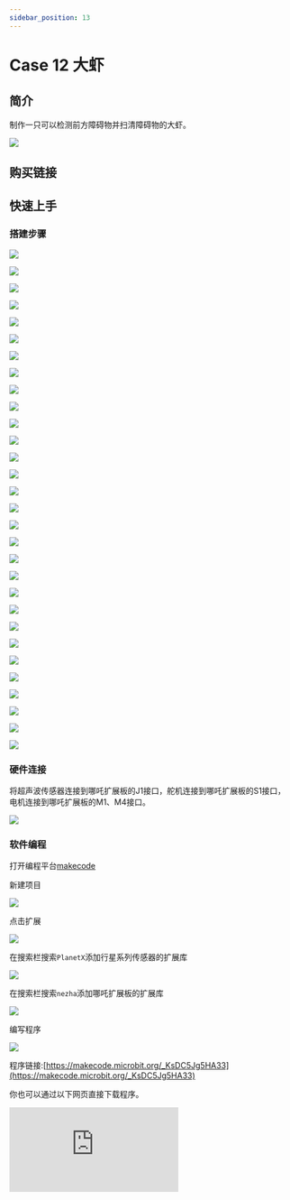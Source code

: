 ```yaml
---
sidebar_position: 13
---
```


# Case 12 大虾

## 简介

制作一只可以检测前方障碍物并扫清障碍物的大虾。




![](./images/nezha-inventors-kit-v2-case-12-01.png)

## 购买链接



## 快速上手

### 搭建步骤

![](./images/nezha-inventors-kit-v2-step-12-01.png)

![](./images/nezha-inventors-kit-v2-step-12-02.png)

![](./images/nezha-inventors-kit-v2-step-12-03.png)

![](./images/nezha-inventors-kit-v2-step-12-04.png)

![](./images/nezha-inventors-kit-v2-step-12-05.png)

![](./images/nezha-inventors-kit-v2-step-12-06.png)

![](./images/nezha-inventors-kit-v2-step-12-07.png)

![](./images/nezha-inventors-kit-v2-step-12-08.png)

![](./images/nezha-inventors-kit-v2-step-12-09.png)

![](./images/nezha-inventors-kit-v2-step-12-10.png)

![](./images/nezha-inventors-kit-v2-step-12-11.png)

![](./images/nezha-inventors-kit-v2-step-12-12.png)

![](./images/nezha-inventors-kit-v2-step-12-13.png)

![](./images/nezha-inventors-kit-v2-step-12-14.png)

![](./images/nezha-inventors-kit-v2-step-12-15.png)

![](./images/nezha-inventors-kit-v2-step-12-16.png)

![](./images/nezha-inventors-kit-v2-step-12-17.png)

![](./images/nezha-inventors-kit-v2-step-12-18.png)

![](./images/nezha-inventors-kit-v2-step-12-19.png)

![](./images/nezha-inventors-kit-v2-step-12-20.png)

![](./images/nezha-inventors-kit-v2-step-12-21.png)

![](./images/nezha-inventors-kit-v2-step-12-22.png)

![](./images/nezha-inventors-kit-v2-step-12-23.png)

![](./images/nezha-inventors-kit-v2-step-12-24.png)

![](./images/nezha-inventors-kit-v2-step-12-25.png)

![](./images/nezha-inventors-kit-v2-step-12-26.png)

![](./images/nezha-inventors-kit-v2-step-12-27.png)

![](./images/nezha-inventors-kit-v2-step-12-28.png)

![](./images/nezha-inventors-kit-v2-step-12-29.png)

![](./images/nezha-inventors-kit-v2-step-12-30.png)




### 硬件连接

将超声波传感器连接到哪吒扩展板的J1接口，舵机连接到哪吒扩展板的S1接口，电机连接到哪吒扩展板的M1、M4接口。

![](./images/nezha-inventors-kit-v2-case-12-02.png)

### 软件编程

打开编程平台[makecode](https://makecode.microbit.org/#)

新建项目

![](./images/nezha-inventors-kit-v2-case-19-03.png)

点击扩展

![](./images/nezha-inventors-kit-v2-case-19-04.png)

在搜索栏搜索`PlanetX`添加行星系列传感器的扩展库

![](./images/nezha-inventors-kit-v2-case-19-05.png)

在搜索栏搜索`nezha`添加哪吒扩展板的扩展库

![](./images/nezha-inventors-kit-v2-case-19-06.png)

编写程序

![](./images/nezha-inventors-kit-v2-case-12-07.png)


程序链接:[https://makecode.microbit.org/_KsDC5Jg5HA33](https://makecode.microbit.org/_KsDC5Jg5HA33)

你也可以通过以下网页直接下载程序。

<div
    style={{
        position: 'relative',
        paddingBottom: '60%',
        overflow: 'hidden',
    }}
>
    <iframe
        src="https://makecode.microbit.org/_KsDC5Jg5HA33"
        frameborder="0"
        sandbox="allow-popups allow-forms allow-scripts allow-same-origin"
        style={{
            position: 'absolute',
            width: '100%',
            height: '100%',
        }}
    />
</div>

### 现象

小车向前行驶，当检测到前方障碍物则扫清障碍物。

![](./images/nezha-inventors-kit-v2-case-12.gif)
